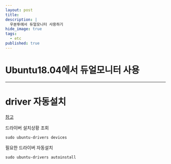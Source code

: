 ```yaml
---
layout: post
title: 
description: |
  우분투에서 듀얼모니터 사용하기
hide_image: true
tags:
  - etc
published: true
---
```


# Ubuntu18.04에서 듀얼모니터 사용
* * *

# driver 자동설치
[참고](https://blog.naver.com/tolovefeels/222598856699)
   
드라이버 설치상황 조회
```
sudo ubuntu-drivers devices
```
   
필요한 드라이버 자동설치
```
sudo ubuntu-drivers autoinstall
```


